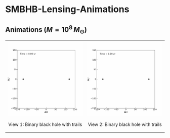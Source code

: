 # SMBHB-Lensing-Animations

## Animations ($M=10^8\,M_{\odot}$)

<div align="center">
  <table>
    <tr>
      <td align="center">
        <img src="./BH_binary_with_trails.gif" alt="Binary black-hole animation 1" width="400" />
        <p>View 1: Binary black hole with trails</p>
      </td>
      <td align="center">
        <img src="./BH_binary_with_trails.gif" alt="Binary black-hole animation 2" width="400" />
        <p>View 2: Binary black hole with trails</p>
      </td>
    </tr>
  </table>
</div>
